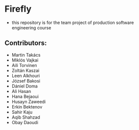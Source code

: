 # Firefly
- this repository is for the team project of production software engineering course

## Contributors:
- Martin Takács
- Miklós Vajkai
- Aili Torvinen
- Zoltán Kaszai
- Leen Alkhouri
- József Bakosi
- Dániel Doma
- Ali Hasan
- Hana Bejaoui
- Husayn Zaweedi
- Erkin Bektenov
- Sahir Kaju
- Aqib Shahzad
- Obay Daoudi

